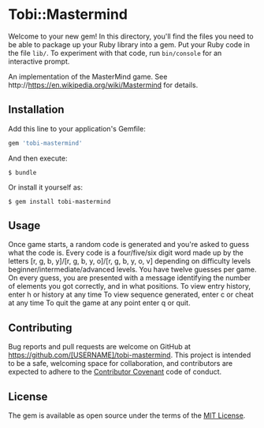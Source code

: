 # Tobi::Mastermind

Welcome to your new gem! In this directory, you'll find the files you need to be able to package up your Ruby library into a gem. Put your Ruby code in the file `lib/`. To experiment with that code, run `bin/console` for an interactive prompt.

An implementation of the MasterMind game. See http://https://en.wikipedia.org/wiki/Mastermind for details.

## Installation

Add this line to your application's Gemfile:

```ruby
gem 'tobi-mastermind'
```

And then execute:

    $ bundle

Or install it yourself as:

    $ gem install tobi-mastermind

## Usage

Once game starts, a random code is generated and you're asked to guess what the code is.
Every code is a four/five/six digit word made up by the letters [r, g, b, y]/[r, g, b, y, o]/[r, g, b, y, o, v] 
depending on difficulty levels beginner/intermediate/advanced levels. You have twelve guesses per game.
On every guess, you are presented with a message identifying the number of elements you got correctly, and in what positions.
To view entry history, enter h or history at any time
To view sequence generated, enter c or cheat at any time
To quit the game at any point enter q or quit.

## Contributing

Bug reports and pull requests are welcome on GitHub at https://github.com/[USERNAME]/tobi-mastermind. This project is intended to be a safe, welcoming space for collaboration, and contributors are expected to adhere to the [Contributor Covenant](contributor-covenant.org) code of conduct.


## License

The gem is available as open source under the terms of the [MIT License](http://opensource.org/licenses/MIT).

